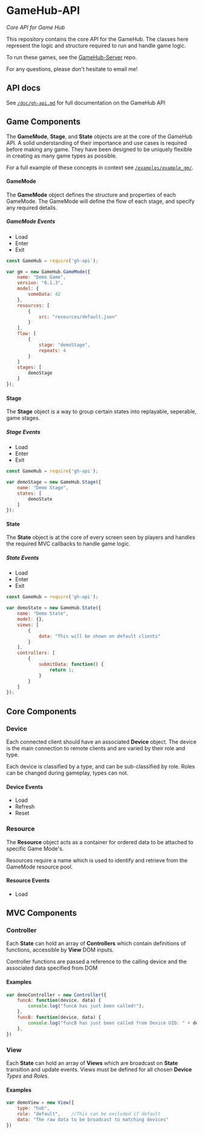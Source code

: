 # GameHub-API
*Core API for Game Hub*

This repository contains the core API for the GameHub. The classes here represent the logic and structure required to run and handle game logic. 

To run these games, see the [GameHub-Server](https://github.com/Vochsel/GameHub-Server) repo.

For any questions, please don't hesitate to email me!

## API docs

See [`/doc/gh-api.md`](./doc/gh-api.md) for full documentation on the GameHub API

## Game Components

The **GameMode**, **Stage**, and **State** objects are at the core of the GameHub API. A solid understanding of their importance and use cases is required before making any game. They have been designed to be uniquely flexible in creating as many game types as possible. 

For a full example of these concepts in context see [`/examples/example_gm/`](./examples/example_gm/).

#### GameMode

The **GameMode** object defines the structure and properties of each GameMode. The GameMode will define the flow of each stage, and specify any required details.

##### GameMode Events
* Load
* Enter
* Exit


```js
const GameHub = require('gh-api');

var gm = new GameHub.GameMode({
    name: "Demo Game",
    version: "0.1.3",
    model: {
        someData: 42
    },
    resources: [
        {
            src: "resources/default.json"
        }
    ],
    flow: [
        {
            stage: "demoStage",
            repeats: 4
        }
    ]
    stages: [
        demoStage
    ]
});
```

#### Stage

The **Stage** object is a way to group certain states into replayable, seperable, game stages. 

##### Stage Events
* Load
* Enter
* Exit

```js
const GameHub = require('gh-api');

var demoStage = new GameHub.Stage({
    name: "Demo Stage", 
    states: [
        demoState
    ]
});
```

#### State

The **State** object is at the core of every screen seen by players and handles the required MVC callbacks to handle game logic.

##### State Events
* Load
* Enter
* Exit

```js
const GameHub = require('gh-api');

var demoState = new GameHub.State({
    name: "Demo State",
    model: {},
    views: [
        {
            data: "This will be shown on default clients"
        }
    ],
    controllers: [
        {
            submitData: function() {
                return 1;
            }
        }
    ]
});
```

## Core Components

### Device
Each connected client should have an associated **Device** object. The device is the main connection to remote clients and are varied by their role and type.

Each device is classified by a type, and can be sub-classified by role. Roles can be changed during gameplay, types can not.

#### Device Events
* Load
* Refresh
* Reset

### Resource
The **Resource** object acts as a container for ordered data to be attached to specific Game Mode's.

Resources require a name which is used to identify and retrieve from the GameMode resource pool.

#### Resource Events
* Load

## MVC Components

### Controller
Each **State** can hold an array of **Controllers** which contain definitions of functions, accessible by **View** DOM inputs.

Controller functions are passed a reference to the calling device and the associated data specified from DOM


#### Examples

```js
var demoController = new Controller({
    funcA: function(device, data) {
        console.log("funcA has just been called!");
    },
    funcB: function(device, data) {
        console.log("funcB has just been called from Device UID: " + device.uid + "!");
    },
})
```

### View
Each **State** can hold an array of **Views** which are broadcast on **State** transition and update events. Views must be defined for all chosen **Device** *Types* and *Roles*.

#### Examples

```js
var demoView = new View({
    type: "hub",
    role: "default",    //This can be excluded if default
    data: "The raw data to be broadcast to matching devices"
})
```